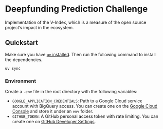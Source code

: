 # Deepfunding Prediction Challenge
Implementation of the V-Index, which is a measure of the open source project’s impact in the ecosystem.

## Quickstart

Make sure you have [`uv` installed](https://docs.astral.sh/uv/). Then run the following command to install the dependencies.

```bash
uv sync
```

### Environment

Create a `.env` file in the root directory with the following variables:

- `GOOGLE_APPLICATION_CREDENTIALS`: Path to a Google Cloud service account with BigQuery access. You can create one on the [Google Cloud Console](https://console.cloud.google.com/iam-admin/serviceaccounts) and store it under an `env` folder.
- `GITHUB_TOKEN`: A GitHub personal access token with rate limiting. You can create one on [GitHub Developer Settings](https://github.com/settings/tokens?type=beta).
